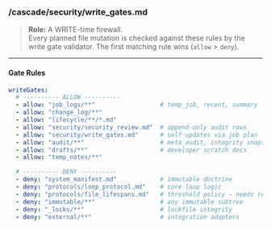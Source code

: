 <!-- @meta {
  "fileType": "protected",
  "subtype": "writeGate",
  "purpose": "Path-level allow/deny rules enforced before every WRITE commit.",
  "editPolicy": "appendOrReplace",
  "routeScope": "global",
  "linkedAudits": ["security/security_review.md", "audit/meta_audit.md"]
} -->

### /cascade/security/write_gates.md

> **Role:** A WRITE-time firewall.  
> Every planned file mutation is checked against these rules by the write gate validator.
> The first matching rule wins (`allow` > `deny`).

---

#### Gate Rules

```yaml
writeGates:
  # ---------- ALLOW ----------
  - allow: "job_logs/**"                  # temp_job, recent, summary
  - allow: "change_log/**"
  - allow: "lifecycle/**/*.md"
  - allow: "security/security_review.md"  # append-only audit rows
  - allow: "security/write_gates.md"      # self-updates via job plan
  - allow: "audit/**"                     # meta_audit, integrity snapshots
  - allow: "drafts/**"                    # developer scratch docs
  - allow: "temp_notes/**"

  # ---------- DENY ----------
  - deny: "system_manifest.md"            # immutable doctrine
  - deny: "protocols/loop_protocol.md"    # core loop logic
  - deny: "protocols/file_lifespans.md"   # threshold policy – needs review flag
  - deny: "immutable/**"                  # any immutable subtree
  - deny: "_locks/**"                     # lockfile integrity
  - deny: "external/**"                   # integration adapters

